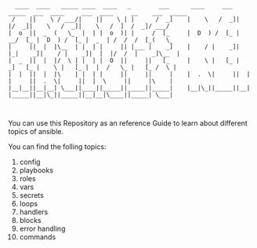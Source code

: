 
```

  ____  ____   _____ ____  ____   _        ___      ____     ___  _____  ___  ____     ___  ____     __    ___  _____
 /    ||    \ / ___/|    ||    \ | |      /  _]    |    \   /  _]|     |/  _]|    \   /  _]|    \   /  ]  /  _]/ ___/
|  o  ||  _  (   \_  |  | |  o  )| |     /  [_     |  D  ) /  [_ |   __/  [_ |  D  ) /  [_ |  _  | /  /  /  [_(   \_ 
|     ||  |  |\__  | |  | |     || |___ |    _]    |    / |    _]|  |_|    _]|    / |    _]|  |  |/  /  |    _]\__  |
|  _  ||  |  |/  \ | |  | |  O  ||     ||   [_     |    \ |   [_ |   _]   [_ |    \ |   [_ |  |  /   \_ |   [_ /  \ |
|  |  ||  |  |\    | |  | |     ||     ||     |    |  .  \|     ||  | |     ||  .  \|     ||  |  \     ||     |\    |
|__|__||__|__| \___||____||_____||_____||_____|    |__|\_||_____||__| |_____||__|\_||_____||__|__|\____||_____| \___|
                                                                                                                     


```
You can use this Repository as an reference Guide to learn about different topics of ansible.

You can find the folling topics:
01. config
02. playbooks
03. roles
04. vars
05. secrets
06. loops
07. handlers
08. blocks
09. error handling
10. commands

